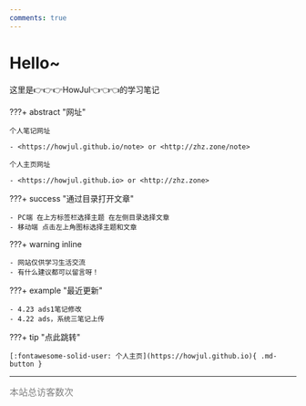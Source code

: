 ```yaml
---
comments: true
---
```


# Hello~

这里是👉👉👉HowJul👈👈👈的学习笔记

???+ abstract "网址"
    
    个人笔记网址

    - <https://howjul.github.io/note> or <http://zhz.zone/note>

    个人主页网址

    - <https://howjul.github.io> or <http://zhz.zone>

???+ success "通过目录打开文章"

    - PC端 在上方标签栏选择主题 在左侧目录选择文章
    - 移动端 点击左上角图标选择主题和文章

???+ warning inline

    - 网站仅供学习生活交流
    - 有什么建议都可以留言呀！

???+ example "最近更新"

    - 4.23 ads1笔记修改
    - 4.22 ads，系统三笔记上传

???+ tip "点此跳转"

    [:fontawesome-solid-user: 个人主页](https://howjul.github.io){ .md-button }

<hr>
<span id="busuanzi_container_site_uv"><font size="3" color="grey">本站总访客数<span id="busuanzi_value_site_uv"></span>次</font></span>
<br/>